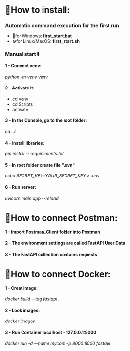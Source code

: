 <h1>📍How to install: </h1>

<h3>Automatic command execution for the first run</h3>
<ul>
  <li>🔧for Windows:     <b>first_start.bat</b></li>
  <li>⚙for Linux/MacOS: <b>first_start.sh</b></li>
</ul>
<h3>Manual start⬇</h3>
<h4>1 - Connect venv:</h4> 
<i>python -m venv venv</i>
<h4>2 - Activate it:</h4> 
<ul>
  <li>cd venv</li>
  <li>cd Scripts</li>
  <li>activate</li>
</ul>
<h4>3 - In the Console, go to the root folder:</h4>
<i>cd ../..</i>
<h4>4 - Install libraries:</h4>
<i>pip install -r requirements.txt</i>
<h4>5 - In root folder create file ".evn"</h4>
<i>echo SECRET_KEY=YOUR_SECRET_KEY > .env</i>
<h4>6 - Run server:</h4>
<i>uvicorn main:app --reload</i> 

<h1>📮How to connect Postman: </h1>
<h4>1 - Import Postman_Client folder into Postman</h4> 
<h4>2 - The environment settings are called FastAPI User Data</h4>
<h4>3 - The FastAPI collection contains requests</h4>

<h1>🐳How to connect Docker:</h1>
<h4>1 - Creat image:</h4>
<i>docker build --tag fastapi .</i>
<h4>2 - Look images:</h4>
<i>docker images</i>
<h4>3 - Run Container localhost - 127.0.0.1:8000</h4>
<i>docker run -d --name mycont -p 8000:8000 fastapi</i>